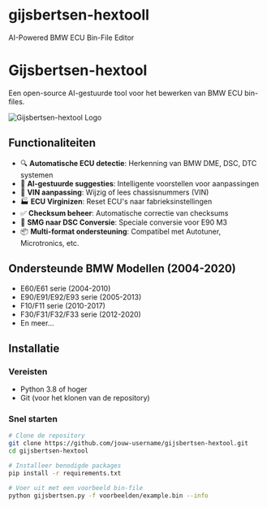 # gijsbertsen-hextooll
AI-Powered BMW ECU Bin-File Editor
# Gijsbertsen-hextool

Een open-source AI-gestuurde tool voor het bewerken van BMW ECU bin-files.

![Gijsbertsen-hextool Logo](docs/logo.png)

## Functionaliteiten

- 🔍 **Automatische ECU detectie**: Herkenning van BMW DME, DSC, DTC systemen
- 🧠 **AI-gestuurde suggesties**: Intelligente voorstellen voor aanpassingen
- 🔧 **VIN aanpassing**: Wijzig of lees chassisnummers (VIN)
- 🏭 **ECU Virginizen**: Reset ECU's naar fabrieksinstellingen
- ✅ **Checksum beheer**: Automatische correctie van checksums
- 🔄 **SMG naar DSC Conversie**: Speciale conversie voor E90 M3
- 📦 **Multi-format ondersteuning**: Compatibel met Autotuner, Microtronics, etc.

## Ondersteunde BMW Modellen (2004-2020)

- E60/E61 serie (2004-2010)
- E90/E91/E92/E93 serie (2005-2013)
- F10/F11 serie (2010-2017)
- F30/F31/F32/F33 serie (2012-2020)
- En meer...

## Installatie

### Vereisten

- Python 3.8 of hoger
- Git (voor het klonen van de repository)

### Snel starten

```bash
# Clone de repository
git clone https://github.com/jouw-username/gijsbertsen-hextool.git
cd gijsbertsen-hextool

# Installeer benodigde packages
pip install -r requirements.txt

# Voer uit met een voorbeeld bin-file
python gijsbertsen.py -f voorbeelden/example.bin --info

